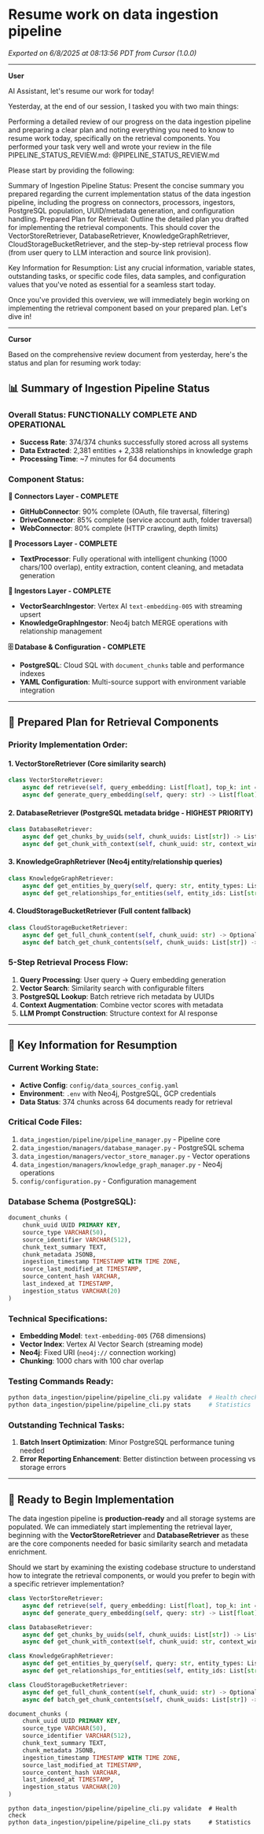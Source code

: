 # Resume work on data ingestion pipeline
_Exported on 6/8/2025 at 08:13:56 PDT from Cursor (1.0.0)_

---

**User**

AI Assistant, let's resume our work for today!

Yesterday, at the end of our session, I tasked you with two main things:

Performing a detailed review of our progress on the data ingestion pipeline and preparing a clear plan and noting everything you need to know to resume work today, specifically on the retrieval components.
You performed your task very well and wrote your review in the file PIPELINE_STATUS_REVIEW.md: @PIPELINE_STATUS_REVIEW.md 

Please start by providing the following:

Summary of Ingestion Pipeline Status: Present the concise summary you prepared regarding the current implementation status of the data ingestion pipeline, including the progress on connectors, processors, ingestors, PostgreSQL population, UUID/metadata generation, and configuration handling.
Prepared Plan for Retrieval: Outline the detailed plan you drafted for implementing the retrieval components. This should cover the VectorStoreRetriever, DatabaseRetriever, KnowledgeGraphRetriever, CloudStorageBucketRetriever, and the step-by-step retrieval process flow (from user query to LLM interaction and source link provision).

Key Information for Resumption: List any crucial information, variable states, outstanding tasks, or specific code files, data samples, and configuration values that you've noted as essential for a seamless start today.

Once you've provided this overview, we will immediately begin working on implementing the retrieval component based on your prepared plan. Let's dive in!

---

**Cursor**

Based on the comprehensive review document from yesterday, here's the status and plan for resuming work today:

## 📊 Summary of Ingestion Pipeline Status

### **Overall Status: FUNCTIONALLY COMPLETE AND OPERATIONAL**
- **Success Rate**: 374/374 chunks successfully stored across all systems
- **Data Extracted**: 2,381 entities + 2,338 relationships in knowledge graph
- **Processing Time**: ~7 minutes for 64 documents

### **Component Status:**

**🔌 Connectors Layer - COMPLETE**
- **GitHubConnector**: 90% complete (OAuth, file traversal, filtering)
- **DriveConnector**: 85% complete (service account auth, folder traversal)  
- **WebConnector**: 80% complete (HTTP crawling, depth limits)

**📝 Processors Layer - COMPLETE**
- **TextProcessor**: Fully operational with intelligent chunking (1000 chars/100 overlap), entity extraction, content cleaning, and metadata generation

**🎯 Ingestors Layer - COMPLETE**
- **VectorSearchIngestor**: Vertex AI `text-embedding-005` with streaming upsert
- **KnowledgeGraphIngestor**: Neo4j batch MERGE operations with relationship management

**🗄️ Database & Configuration - COMPLETE**
- **PostgreSQL**: Cloud SQL with `document_chunks` table and performance indexes
- **YAML Configuration**: Multi-source support with environment variable integration

---

## 🎯 Prepared Plan for Retrieval Components

### **Priority Implementation Order:**

#### **1. VectorStoreRetriever** (Core similarity search)
```python
class VectorStoreRetriever:
    async def retrieve(self, query_embedding: List[float], top_k: int = 10, filters: Optional[Dict] = None) -> List[SearchResult]
    async def generate_query_embedding(self, query: str) -> List[float]
```

#### **2. DatabaseRetriever** (PostgreSQL metadata bridge - HIGHEST PRIORITY)
```python
class DatabaseRetriever:
    async def get_chunks_by_uuids(self, chunk_uuids: List[str]) -> List[ChunkSearchResult]
    async def get_chunk_with_context(self, chunk_uuid: str, context_window: int = 2) -> ContextualChunk
```

#### **3. KnowledgeGraphRetriever** (Neo4j entity/relationship queries)
```python
class KnowledgeGraphRetriever:
    async def get_entities_by_query(self, query: str, entity_types: List[str] = None) -> List[Entity]
    async def get_relationships_for_entities(self, entity_ids: List[str]) -> List[Relationship]
```

#### **4. CloudStorageBucketRetriever** (Full content fallback)
```python
class CloudStorageBucketRetriever:
    async def get_full_chunk_content(self, chunk_uuid: str) -> Optional[str]
    async def batch_get_chunk_contents(self, chunk_uuids: List[str]) -> Dict[str, str]
```

### **5-Step Retrieval Process Flow:**
1. **Query Processing**: User query → Query embedding generation
2. **Vector Search**: Similarity search with configurable filters  
3. **PostgreSQL Lookup**: Batch retrieve rich metadata by UUIDs
4. **Context Augmentation**: Combine vector scores with metadata
5. **LLM Prompt Construction**: Structure context for AI response

---

## 🔑 Key Information for Resumption

### **Current Working State:**
- **Active Config**: `config/data_sources_config.yaml`
- **Environment**: `.env` with Neo4j, PostgreSQL, GCP credentials
- **Data Status**: 374 chunks across 64 documents ready for retrieval

### **Critical Code Files:**
1. `data_ingestion/pipeline/pipeline_manager.py` - Pipeline core
2. `data_ingestion/managers/database_manager.py` - PostgreSQL schema
3. `data_ingestion/managers/vector_store_manager.py` - Vector operations
4. `data_ingestion/managers/knowledge_graph_manager.py` - Neo4j operations
5. `config/configuration.py` - Configuration management

### **Database Schema (PostgreSQL):**
```sql
document_chunks (
    chunk_uuid UUID PRIMARY KEY,
    source_type VARCHAR(50),
    source_identifier VARCHAR(512),
    chunk_text_summary TEXT,
    chunk_metadata JSONB,
    ingestion_timestamp TIMESTAMP WITH TIME ZONE,
    source_last_modified_at TIMESTAMP,
    source_content_hash VARCHAR,
    last_indexed_at TIMESTAMP,
    ingestion_status VARCHAR(20)
)
```

### **Technical Specifications:**
- **Embedding Model**: `text-embedding-005` (768 dimensions)
- **Vector Index**: Vertex AI Vector Search (streaming mode)
- **Neo4j**: Fixed URI (`neo4j://` connection working)
- **Chunking**: 1000 chars with 100 char overlap

### **Testing Commands Ready:**
```bash
python data_ingestion/pipeline/pipeline_cli.py validate  # Health check
python data_ingestion/pipeline/pipeline_cli.py stats     # Statistics
```

### **Outstanding Technical Tasks:**
1. **Batch Insert Optimization**: Minor PostgreSQL performance tuning needed
2. **Error Reporting Enhancement**: Better distinction between processing vs storage errors

---

## 🚀 Ready to Begin Implementation

The data ingestion pipeline is **production-ready** and all storage systems are populated. We can immediately start implementing the retrieval layer, beginning with the **VectorStoreRetriever** and **DatabaseRetriever** as these are the core components needed for basic similarity search and metadata enrichment.

Should we start by examining the existing codebase structure to understand how to integrate the retrieval components, or would you prefer to begin with a specific retriever implementation?

```python
class VectorStoreRetriever:
    async def retrieve(self, query_embedding: List[float], top_k: int = 10, filters: Optional[Dict] = None) -> List[SearchResult]
    async def generate_query_embedding(self, query: str) -> List[float]
```

```python
class DatabaseRetriever:
    async def get_chunks_by_uuids(self, chunk_uuids: List[str]) -> List[ChunkSearchResult]
    async def get_chunk_with_context(self, chunk_uuid: str, context_window: int = 2) -> ContextualChunk
```

```python
class KnowledgeGraphRetriever:
    async def get_entities_by_query(self, query: str, entity_types: List[str] = None) -> List[Entity]
    async def get_relationships_for_entities(self, entity_ids: List[str]) -> List[Relationship]
```

```python
class CloudStorageBucketRetriever:
    async def get_full_chunk_content(self, chunk_uuid: str) -> Optional[str]
    async def batch_get_chunk_contents(self, chunk_uuids: List[str]) -> Dict[str, str]
```

```sql
document_chunks (
    chunk_uuid UUID PRIMARY KEY,
    source_type VARCHAR(50),
    source_identifier VARCHAR(512),
    chunk_text_summary TEXT,
    chunk_metadata JSONB,
    ingestion_timestamp TIMESTAMP WITH TIME ZONE,
    source_last_modified_at TIMESTAMP,
    source_content_hash VARCHAR,
    last_indexed_at TIMESTAMP,
    ingestion_status VARCHAR(20)
)
```

```shellscript
python data_ingestion/pipeline/pipeline_cli.py validate  # Health check
python data_ingestion/pipeline/pipeline_cli.py stats     # Statistics
```


